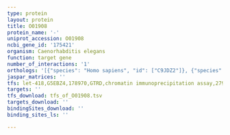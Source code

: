```yaml
---
type: protein
layout: protein
title: O01908
protein_name: '-'
uniprot_accession: O01908
ncbi_gene_id: '175421'
organism: Caenorhabditis elegans
function: target gene
number_of_interactions: '1'
orthologs: '[{"species": "Homo sapiens", "id": ["C9JDZ2"]}, {"species": "Mus musculus", "id": ["<a href=\"/protein/q9wud8\">Q9WUD8</a>", "<a href=\"/protein/j3qpy3\">J3QPY3</a>"]}, {"species": "Rattus norvegicus", "id": ["Q8R5H8", "V9GZ84"]}, {"species": "Drosophila melanogaster", "id": ["<a href=\"/protein/q8swz6\">Q8SWZ6</a>"]}, {"species": "Danio rerio", "id": ["<a href=\"/protein/q6dgz2\">Q6DGZ2</a>", "<a href=\"/protein/q6dgy1\">Q6DGY1</a>"]}]'
jaspar_matrices: ''
tfs: let-418,G5EBZ4,178970,GTRD,chromatin immunoprecipitation assay,27924024%5Buid%5D,No
targets: ''
tfs_download: tfs_of_O01908.tsv
targets_download: ''
bindingSites_download: ''
binding_sites_ls: ''

---
```

